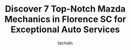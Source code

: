 ---
layout: ampstory
image: https://images.unsplash.com/photo-1582834202430-ddcd18987a61?ixlib=rb-4.0.3&ixid=MnwxMjA3fDB8MHxwaG90by1wYWdlfHx8fGVufDB8fHx8&auto=format&fit=crop&w=640&h=853&q=80
author: techidn
featured: false
description: If youre in need of trustworthy and skilled Mazda Mechanic in Florence SC, USA, youll be pleased to discover the 7 best Mazda Mechanic in town. Their expertise and commitment to customer s
title: Discover 7 Top-Notch Mazda Mechanics in Florence SC for Exceptional Auto Services
cover:
   title: Discover 7 Top-Notch Mazda Mechanics in Florence SC for Exceptional Auto Services
   subtitle: Rickpate
   background: https://images.unsplash.com/photo-1582834202430-ddcd18987a61?ixlib=rb-4.0.3&ixid=MnwxMjA3fDB8MHxwaG90by1wYWdlfHx8fGVufDB8fHx8&auto=format&fit=crop&w=640&h=853&q=80

pages: 
 - layout: thirds
   top: <h1>#1 Woodards Automotive Maintenance & Repair Center</h1>
   bottom: "<p>I take all my cars to Woodards. They are very thorough and have excellent customer service by communicating and educating on the details and costs of the repairs. I woul</p>"
   background: https://www.knot35.com/toplist/wp-content/uploads/2023/06/best-mazda-mechanic-1-in-florence-sc-1685836269.jpeg
   backgroundblur: true
 - layout: thirds
   top: <h1>#2 Midas</h1>
   bottom: "<p>2213 W Palmetto St, Florence, SC 29501, United States</p>"
   background: https://www.knot35.com/toplist/wp-content/uploads/2023/06/best-mazda-mechanic-2-in-florence-sc-1685836269.jpeg
   cta:
      link: https://www.knot35.com/toplist/discover-7-top-notch-mazda-mechanics-in-florence-sc-for-exceptional-auto-services/
      text: Discover 7 Top-Notch Mazda Mechanics in Florence SC for Exceptional Auto Services
 - layout: thirds
   top: <h1>#3 T & T Southside Brake & Muffler</h1>
   bottom: "<p>1416 Pamplico Hwy, Florence, SC 29505, United States</p>"
   background: https://www.knot35.com/toplist/wp-content/uploads/2023/06/best-mazda-mechanic-3-in-florence-sc-1685836270.jpeg
   cta:
      link: https://www.knot35.com/toplist/discover-7-top-notch-mazda-mechanics-in-florence-sc-for-exceptional-auto-services/
      text: Discover 7 Top-Notch Mazda Mechanics in Florence SC for Exceptional Auto Services
 - layout: thirds
   top: <h1>#4 Birds Automotive Repair Llc</h1>
   bottom: "<p>1431 S Church St, Florence, SC 29505, United States</p>"
   background: https://images.unsplash.com/photo-1549241520-425e3dfc01cb?ixlib=rb-4.0.3&ixid=MnwxMjA3fDB8MHxwaG90by1wYWdlfHx8fGVufDB8fHx8&auto=format&fit=crop&w=640&h=853&q=80
   cta:
      link: https://www.knot35.com/toplist/discover-7-top-notch-mazda-mechanics-in-florence-sc-for-exceptional-auto-services/
      text: Discover 7 Top-Notch Mazda Mechanics in Florence SC for Exceptional Auto Services
 - layout: thirds
   top: <h1>#5 Crafts Auto Repair</h1>
   bottom: "<p>3322 Woodbridge Rd, Florence, SC 29501, United States</p>"
   background: https://images.unsplash.com/photo-1488554378835-f7acf46e6c98?ixlib=rb-4.0.3&ixid=MnwxMjA3fDB8MHxwaG90by1wYWdlfHx8fGVufDB8fHx8&auto=format&fit=crop&w=640&h=853&q=80
   cta:
      link: https://www.knot35.com/toplist/discover-7-top-notch-mazda-mechanics-in-florence-sc-for-exceptional-auto-services/
      text: Discover 7 Top-Notch Mazda Mechanics in Florence SC for Exceptional Auto Services
 - layout: thirds
   top: <h1>#6 Bozie Lane Automotive, LLC</h1>
   bottom: "<p>2428 3rd Loop Rd, Florence, SC 29505, United States</p>"
   background: https://images.unsplash.com/photo-1618556658017-fd9c732d1360?ixlib=rb-4.0.3&ixid=MnwxMjA3fDB8MHxwaG90by1wYWdlfHx8fGVufDB8fHx8&auto=format&fit=crop&w=640&h=853&q=80
   cta:
      link: https://www.knot35.com/toplist/discover-7-top-notch-mazda-mechanics-in-florence-sc-for-exceptional-auto-services/
      text: Discover 7 Top-Notch Mazda Mechanics in Florence SC for Exceptional Auto Services
 - layout: thirds
   top: <h1>#7 Matthews Auto Services</h1>
   bottom: "<p>2159 Hoffmeyer Rd, Florence, SC 29501, United States</p>"
   background: https://images.unsplash.com/photo-1527067829737-402993088e6b?ixlib=rb-4.0.3&ixid=MnwxMjA3fDB8MHxwaG90by1wYWdlfHx8fGVufDB8fHx8&auto=format&fit=crop&w=640&h=853&q=80
   cta:
      link: https://www.knot35.com/toplist/discover-7-top-notch-mazda-mechanics-in-florence-sc-for-exceptional-auto-services/
      text: Discover 7 Top-Notch Mazda Mechanics in Florence SC for Exceptional Auto Services
 - layout: thirds
   middle: Continue reading...
   background: https://images.unsplash.com/photo-1618005182384-a83a8bd57fbe?ixlib=rb-4.0.3&ixid=MnwxMjA3fDB8MHxwaG90by1wYWdlfHx8fGVufDB8fHx8&auto=format&fit=crop&w=640&h=853&q=80
   cta:
      link: https://www.knot35.com/toplist/discover-7-top-notch-mazda-mechanics-in-florence-sc-for-exceptional-auto-services/
      text: Discover 7 Top-Notch Mazda Mechanics in Florence SC for Exceptional Auto Services
      
---